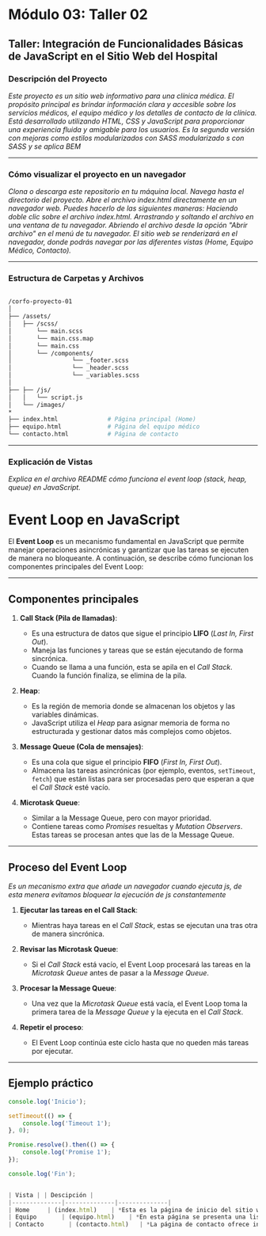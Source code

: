 # Módulo 03: Taller 02
## Taller: Integración de Funcionalidades Básicas de JavaScript en el Sitio Web del Hospital

### Descripción del Proyecto
*Este proyecto es un sitio web informativo para una clínica médica. El propósito principal es brindar información clara y accesible sobre los servicios médicos, el equipo médico y los detalles de contacto de la clínica. Está desarrollado utilizando HTML, CSS y JavaScript para proporcionar una experiencia fluida y amigable para los usuarios. Es la segunda versión con mejoras como estilos modularizados con SASS modularizado
s con SASS y se aplica BEM*

---

### Cómo visualizar el proyecto en un navegador
*Clona o descarga este repositorio en tu máquina local.
Navega hasta el directorio del proyecto.
Abre el archivo index.html directamente en un navegador web. Puedes hacerlo de las siguientes maneras:
Haciendo doble clic sobre el archivo index.html.
Arrastrando y soltando el archivo en una ventana de tu navegador.
Abriendo el archivo desde la opción "Abrir archivo" en el menú de tu navegador.
El sitio web se renderizará en el navegador, donde podrás navegar por las diferentes vistas (Home, Equipo Médico, Contacto).*

---

### Estructura de Carpetas y Archivos
```bash

/corfo-proyecto-01
│
├── /assets/
│   ├── /scss/
│       └── main.scss 
│       └── main.css.map
│       └── main.css
│       └── /components/  
│                 └── _footer.scss
│                 └── _header.scss
│                 └── _variables.scss
│  
├── ├── /js/
│   │   └── script.js
│   └── /images/         
*
├── index.html              # Página principal (Home)
├── equipo.html             # Página del equipo médico
└── contacto.html           # Página de contacto

```

---







### Explicación de Vistas

*Explica en el archivo README cómo funciona el event loop (stack, heap, queue) en JavaScript.*


# Event Loop en JavaScript

El **Event Loop** es un mecanismo fundamental en JavaScript que permite manejar operaciones asincrónicas y garantizar que las tareas se ejecuten de manera no bloqueante. A continuación, se describe cómo funcionan los componentes principales del Event Loop:

---

## Componentes principales

1. **Call Stack (Pila de llamadas)**:
   - Es una estructura de datos que sigue el principio **LIFO** (*Last In, First Out*).
   - Maneja las funciones y tareas que se están ejecutando de forma sincrónica.
   - Cuando se llama a una función, esta se apila en el *Call Stack*. Cuando la función finaliza, se elimina de la pila.

2. **Heap**:
   - Es la región de memoria donde se almacenan los objetos y las variables dinámicas.
   - JavaScript utiliza el *Heap* para asignar memoria de forma no estructurada y gestionar datos más complejos como objetos.

3. **Message Queue (Cola de mensajes)**:
   - Es una cola que sigue el principio **FIFO** (*First In, First Out*).
   - Almacena las tareas asincrónicas (por ejemplo, eventos, `setTimeout`, `fetch`) que están listas para ser procesadas pero que esperan a que el *Call Stack* esté vacío.

4. **Microtask Queue**:
   - Similar a la Message Queue, pero con mayor prioridad.
   - Contiene tareas como *Promises* resueltas y *Mutation Observers*. Estas tareas se procesan antes que las de la Message Queue.

---

## Proceso del Event Loop

*Es un mecanismo extra que añade un navegador cuando ejecuta js, de esta menera evitamos bloquear la ejecución de js constantemente*

1. **Ejecutar las tareas en el Call Stack**:
   - Mientras haya tareas en el *Call Stack*, estas se ejecutan una tras otra de manera sincrónica.

2. **Revisar las Microtask Queue**:
   - Si el *Call Stack* está vacío, el Event Loop procesará las tareas en la *Microtask Queue* antes de pasar a la *Message Queue*.

3. **Procesar la Message Queue**:
   - Una vez que la *Microtask Queue* está vacía, el Event Loop toma la primera tarea de la *Message Queue* y la ejecuta en el *Call Stack*.

4. **Repetir el proceso**:
   - El Event Loop continúa este ciclo hasta que no queden más tareas por ejecutar.

---

## Ejemplo práctico

```javascript
console.log('Inicio');

setTimeout(() => {
    console.log('Timeout 1');
}, 0);

Promise.resolve().then(() => {
    console.log('Promise 1');
});

console.log('Fin');


| Vista | | Descipción |
|--------------|--------------|--------------|
| Home     | (index.html)    | *Esta es la página de inicio del sitio web. Presenta una descripción general de los servicios de la clínica, información sobre su misión y visión, y enlaces a otras secciones como el equipo médico y la página de contacto.*|
| Equipo       | (equipo.html)    | *En esta página se presenta una lista del equipo médico que trabaja en la clínica. Cada médico tiene una breve descripción de su especialidad, experiencia y una foto. Los usuarios pueden conocer más sobre los profesionales que estarán a cargo de su cuidado.* |
| Contacto       | (contacto.html)   | *La página de contacto ofrece información sobre cómo llegar a la clínica, incluye un formulario para que los usuarios puedan enviar consultas o agendar una cita, y los detalles de contacto como dirección, teléfono y correo electrónico.* |